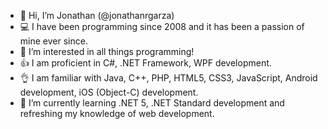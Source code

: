 - 👋 Hi, I’m Jonathan (@jonathanrgarza)
- 💻 I have been programming since 2008 and it has been a passion of mine ever since.
- 👀 I’m interested in all things programming!
- 👍 I am proficient in C#, .NET Framework, WPF development.
- 👌 I am familiar with Java, C++, PHP, HTML5, CSS3, JavaScript, Android development, iOS (Object-C) development.
- 🌱 I’m currently learning .NET 5, .NET Standard development and refreshing my knowledge of web development.

<!---
jonathanrgarza/jonathanrgarza is a ✨ special ✨ repository because its `README.md` (this file) appears on your GitHub profile.
You can click the Preview link to take a look at your changes.
--->
